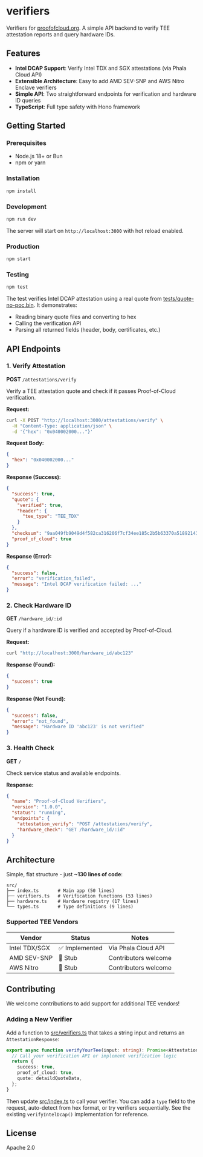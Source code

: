 # verifiers

Verifiers for [proofofcloud.org](https://proofofcloud.org). A simple API backend to verify TEE attestation reports and query hardware IDs.

## Features

- **Intel DCAP Support**: Verify Intel TDX and SGX attestations (via Phala Cloud API)
- **Extensible Architecture**: Easy to add AMD SEV-SNP and AWS Nitro Enclave verifiers
- **Simple API**: Two straightforward endpoints for verification and hardware ID queries
- **TypeScript**: Full type safety with Hono framework

## Getting Started

### Prerequisites

- Node.js 18+ or Bun
- npm or yarn

### Installation

```bash
npm install
```

### Development

```bash
npm run dev
```

The server will start on `http://localhost:3000` with hot reload enabled.

### Production

```bash
npm start
```

### Testing

```bash
npm test
```

The test verifies Intel DCAP attestation using a real quote from [tests/quote-no-poc.bin](tests/quote-no-poc.bin). It demonstrates:
- Reading binary quote files and converting to hex
- Calling the verification API
- Parsing all returned fields (header, body, certificates, etc.)

## API Endpoints

### 1. Verify Attestation

**POST** `/attestations/verify`

Verify a TEE attestation quote and check if it passes Proof-of-Cloud verification.

**Request:**
```bash
curl -X POST "http://localhost:3000/attestations/verify" \
  -H "Content-Type: application/json" \
  -d '{"hex": "0x040002000..."}'
```

**Request Body:**
```json
{
  "hex": "0x040002000..."
}
```

**Response (Success):**
```json
{
  "success": true,
  "quote": {
    "verified": true,
    "header": {
      "tee_type": "TEE_TDX"
    }
  },
  "checksum": "9aa049fb9049d4f582ca316206f7cf34ee185c2b5b63370a518921432385b81a",
  "proof_of_cloud": true
}
```

**Response (Error):**
```json
{
  "success": false,
  "error": "verification_failed",
  "message": "Intel DCAP verification failed: ..."
}
```

### 2. Check Hardware ID

**GET** `/hardware_id/:id`

Query if a hardware ID is verified and accepted by Proof-of-Cloud.

**Request:**
```bash
curl "http://localhost:3000/hardware_id/abc123"
```

**Response (Found):**
```json
{
  "success": true
}
```

**Response (Not Found):**
```json
{
  "success": false,
  "error": "not_found",
  "message": "Hardware ID 'abc123' is not verified"
}
```

### 3. Health Check

**GET** `/`

Check service status and available endpoints.

**Response:**
```json
{
  "name": "Proof-of-Cloud Verifiers",
  "version": "1.0.0",
  "status": "running",
  "endpoints": {
    "attestation_verify": "POST /attestations/verify",
    "hardware_check": "GET /hardware_id/:id"
  }
}
```

## Architecture

Simple, flat structure - just **~130 lines of code**:

```
src/
├── index.ts       # Main app (50 lines)
├── verifiers.ts   # Verification functions (53 lines)
├── hardware.ts    # Hardware registry (17 lines)
└── types.ts       # Type definitions (9 lines)
```

### Supported TEE Vendors

| Vendor | Status | Notes |
|--------|--------|-------|
| Intel TDX/SGX | ✅ Implemented | Via Phala Cloud API |
| AMD SEV-SNP | 🚧 Stub | Contributors welcome |
| AWS Nitro | 🚧 Stub | Contributors welcome |

## Contributing

We welcome contributions to add support for additional TEE vendors!

### Adding a New Verifier

Add a function to [src/verifiers.ts](src/verifiers.ts) that takes a string input and returns an `AttestationResponse`:

```typescript
export async function verifyYourTee(input: string): Promise<AttestationResponse> {
  // Call your verification API or implement verification logic
  return {
    success: true,
    proof_of_cloud: true,
    quote: detaildQuoteData,
  };
}
```

Then update [src/index.ts](src/index.ts) to call your verifier. You can add a `type` field to the request, auto-detect from hex format, or try verifiers sequentially. See the existing `verifyIntelDcap()` implementation for reference.

## License

Apache 2.0
